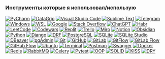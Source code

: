 ### Инструменты которые я использовал/использую
[![PyCharm](https://img.shields.io/badge/-PyCharm-000000?style=for-the-badge&logo=pycharm&logoColor=white)]()
[![DataGrip](https://img.shields.io/badge/-DataGrip-000000?style=for-the-badge&logo=datagrip&logoColor=white)](https://www.jetbrains.com/datagrip/)
[![Visual Studio Code](https://img.shields.io/badge/-Visual%20Studio%20Code-007ACC?style=for-the-badge&logo=visual-studio-code&logoColor=white)]()
[![Sublime Text](https://img.shields.io/badge/-Sublime%20Text-FF9800?style=for-the-badge&logo=sublime-text&logoColor=white)]()
[![Telegram](https://img.shields.io/badge/-Telegram-26A5E4?style=for-the-badge&logo=telegram&logoColor=white)](https://telegram.org/)
[![Windows](https://img.shields.io/badge/-Windows-0078D6?style=for-the-badge&logo=windows&logoColor=white)]()
[![WSL](https://img.shields.io/badge/-WSL-4EAA25?style=for-the-badge&logo=wsl&logoColor=white)]()
[![Google](https://img.shields.io/badge/-Google-4285F4?style=for-the-badge&logo=google&logoColor=white)](https://www.google.com/)
[![Stack Overflow](https://img.shields.io/badge/-Stack%20Overflow-F58025?style=for-the-badge&logo=stackoverflow&logoColor=white)](https://stackoverflow.com/)
[![ChatGPT](https://img.shields.io/badge/-ChatGPT-00A67E?style=for-the-badge&logo=openai&logoColor=white)](https://chat.openai.com/)
[![Habr](https://img.shields.io/badge/-Habr-65A2E1?style=for-the-badge&logo=habr&logoColor=white)](https://habr.com/)
[![LeetCode](https://img.shields.io/badge/-LeetCode-FFA116?style=for-the-badge&logo=leetcode&logoColor=white)](https://leetcode.com/)
[![Codewars](https://img.shields.io/badge/-Codewars-B1361E?style=for-the-badge&logo=codewars&logoColor=white)](https://www.codewars.com/)
[![Replit](https://img.shields.io/badge/-Replit-667881?style=for-the-badge&logo=replit&logoColor=white)](https://replit.com/)
[![Trello](https://img.shields.io/badge/-Trello-0052CC?style=for-the-badge&logo=trello&logoColor=white)](https://trello.com/)
[![Miro](https://img.shields.io/badge/-Miro-050038?style=for-the-badge&logo=miro&logoColor=white)](https://miro.com/)
[![Notion](https://img.shields.io/badge/-Notion-000000?style=for-the-badge&logo=notion&logoColor=white)](https://www.notion.so/)
[![Obsidian](https://img.shields.io/badge/-Obsidian-483699?style=for-the-badge&logo=obsidian&logoColor=white)](https://obsidian.md/)
[![Python](https://img.shields.io/badge/-Python-3776AB?style=for-the-badge&logo=python&logoColor=white)]()
[![Django](https://img.shields.io/badge/-Django-092E20?style=for-the-badge&logo=django&logoColor=white)]()
[![DRF](https://img.shields.io/badge/-DRF-092E20?style=for-the-badge&logo=django-rest-framework&logoColor=white)]()
[![PostgreSQL](https://img.shields.io/badge/-PostgreSQL-336791?style=for-the-badge&logo=postgresql&logoColor=white)]()
[![SQLite](https://img.shields.io/badge/-SQLite-003B57?style=for-the-badge&logo=sqlite&logoColor=white)]()
[![SQLite Studio](https://img.shields.io/badge/-SQLite%20Studio-003B57?style=for-the-badge&logo=sqlite&logoColor=white)]()
[![DBeaver](https://img.shields.io/badge/-DBeaver-372923?style=for-the-badge&logo=dbeaver&logoColor=white)](https://dbeaver.io/)
[![pgAdmin](https://img.shields.io/badge/-pgAdmin-316192?style=for-the-badge&logo=postgresql&logoColor=white)](https://www.pgadmin.org/)
[![Git](https://img.shields.io/badge/-Git-F05032?style=for-the-badge&logo=git&logoColor=white)]()
[![GitHub](https://img.shields.io/badge/-GitHub-181717?style=for-the-badge&logo=github&logoColor=white)]()
[![GitLab](https://img.shields.io/badge/-GitLab-FC6D26?style=for-the-badge&logo=gitlab&logoColor=white)]()
[![GitFlow](https://img.shields.io/badge/-GitFlow-009682?style=for-the-badge&logo=gitflow&logoColor=white)]()
[![GitLab Flow](https://img.shields.io/badge/-GitLab%20Flow-FC6D26?style=for-the-badge&logo=gitlab&logoColor=white)](https://docs.gitlab.com/ee/topics/gitlab_flow.html)
[![GitHub Flow](https://img.shields.io/badge/-GitHub%20Flow-181717?style=for-the-badge&logo=github&logoColor=white)](https://guides.github.com/introduction/flow/)
[![Ubuntu](https://img.shields.io/badge/-Ubuntu-E95420?style=for-the-badge&logo=ubuntu&logoColor=white)](https://ubuntu.com/)
[![Terminal](https://img.shields.io/badge/-Terminal-000000?style=for-the-badge&logo=windowsterminal&logoColor=white)]()
[![Postman](https://img.shields.io/badge/-Postman-FF6C37?style=for-the-badge&logo=postman&logoColor=white)]()
[![Swagger](https://img.shields.io/badge/-Swagger-85EA2D?style=for-the-badge&logo=swagger&logoColor=white)]()
[![Docker](https://img.shields.io/badge/-Docker-2496ED?style=for-the-badge&logo=docker&logoColor=white)]()
[![Redis](https://img.shields.io/badge/-Redis-DC382D?style=for-the-badge&logo=redis&logoColor=white)]()
[![RabbitMQ](https://img.shields.io/badge/-RabbitMQ-FF6600?style=for-the-badge&logo=rabbitmq&logoColor=white)]()
[![Celery](https://img.shields.io/badge/-Celery-37814A?style=for-the-badge&logo=celery&logoColor=white)]()
[![Pytest](https://img.shields.io/badge/-Pytest-0A9EDC?style=for-the-badge&logo=pytest&logoColor=white)]()
[![OOP](https://img.shields.io/badge/-OOP-000000?style=for-the-badge&logo=objectoriented&logoColor=white)](https://en.wikipedia.org/wiki/Object-oriented_programming)
[![SOLID](https://img.shields.io/badge/-SOLID-000000?style=for-the-badge&logo=solid&logoColor=white)](https://en.wikipedia.org/wiki/SOLID)
[![KISS](https://img.shields.io/badge/-KISS-000000?style=for-the-badge&logo=kiss&logoColor=white)](https://en.wikipedia.org/wiki/KISS_principle)
[![DRY](https://img.shields.io/badge/-DRY-000000?style=for-the-badge&logo=dry&logoColor=white)](https://en.wikipedia.org/wiki/Don%27t_repeat_yourself)